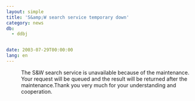 ```yaml
---
layout: simple
title: 'S&amp;W search service temporary down'
category: news
db:
  - ddbj


date: 2003-07-29T00:00:00
lang: en
---
```


<dd>The S&amp;W search service is unavailable because of the maintenance. Your request will be queued and the result will be returned after the maintenance.Thank you very much for your understanding and cooperation.</dd>
